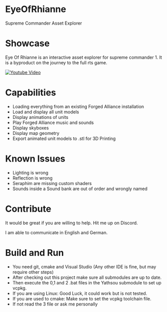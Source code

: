 # EyeOfRhianne

Supreme Commander Asset Explorer

# Showcase

Eye Of Rhianne is an interactive asset explorer for supreme commander 1. It is a byproduct on the journey to the full rts game.

[![Youtube Video](https://user-images.githubusercontent.com/16963076/119048618-c3cfce00-b9bf-11eb-8d46-f3d01e0454db.png)](https://youtu.be/8PbduxpR2ak "Youtube Video")

# Capabilities

 * Loading everything from an existing Forged Alliance installation
 * Load and display all unit models
 * Display animations of units
 * Play Forged Alliance music and sounds
 * Display skyboxes
 * Display map geometry
 * Export animated unit models to .stl for 3D Printing

# Known Issues

 * Lighting is wrong
 * Reflection is wrong
 * Seraphim are missing custom shaders 
 * Sounds inside a Sound bank are out of order and wrongly named

# Contribute

It would be great if you are willing to help. Hit me up on Discord.

I am able to communicate in English and German.

# Build and Run

 * You need git, cmake and Visual Studio (Any other IDE is fine, but may require other steps)
 * After checking out this project make sure all submodules are up to date.
 * Then execute the 0,1 and 2 .bat files in the Yathsou submodule to set up vcpkg.
 * If you are using Linux: Good Luck, it could work but is not tested.
 * If you are used to cmake: Make sure to set the vcpkg toolchain file.
 * If not read the 3 file or ask me personally
